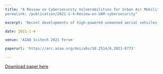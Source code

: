 ```yaml
---
title: "A Review on Cybersecurity Vulnerabilities for Urban Air Mobility
permalink: /publication/2021-1-4-Review-on-UAM-cybersecurity"

excerpt: 'Recent developments of high-powered unmanned aerial vehicles (UAVs) have allowed for urban air mobility (UAM) to become a reality. While these flying cars' propulsive technology has almost become economically viable, the infrastructure to allow these vehicles to operate in an urban environment is still lacking. With numerous known vulnerabilities in UAVs and commercial aircraft, manufacturers have not addressed cybersecurity in the scope of urban air mobility. This paper presents a review of several known cybersecurity vulnerabilities and previous attacks associated with UAVs and aircraft's core communication systems...'

date: 2021-1-4

venue: 'AIAA Scitech 2021 Forum'

paperurl: 'https://arc.aiaa.org/doi/abs/10.2514/6.2021-0773'

---
```


[Download paper here](https://github.com/antang808/antang808.github.io/files/6334580/A.Review.of.Cybersecurity.Vulnerabilities.for.UAM.Final.Draft.2.pdf)

